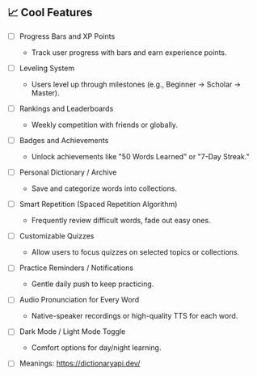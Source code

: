## 📈 Cool Features

- [ ] Progress Bars and XP Points
  - Track user progress with bars and earn experience points.

- [ ] Leveling System
  - Users level up through milestones (e.g., Beginner → Scholar → Master).

- [ ] Rankings and Leaderboards
  - Weekly competition with friends or globally.

- [ ] Badges and Achievements
  - Unlock achievements like "50 Words Learned" or "7-Day Streak."

- [ ] Personal Dictionary / Archive
  - Save and categorize words into collections.

- [ ] Smart Repetition (Spaced Repetition Algorithm)
  - Frequently review difficult words, fade out easy ones.

- [ ] Customizable Quizzes
  - Allow users to focus quizzes on selected topics or collections.

- [ ] Practice Reminders / Notifications
  - Gentle daily push to keep practicing.

- [ ] Audio Pronunciation for Every Word
  - Native-speaker recordings or high-quality TTS for each word.

- [ ] Dark Mode / Light Mode Toggle
  - Comfort options for day/night learning.

- [ ] Meanings: https://dictionaryapi.dev/